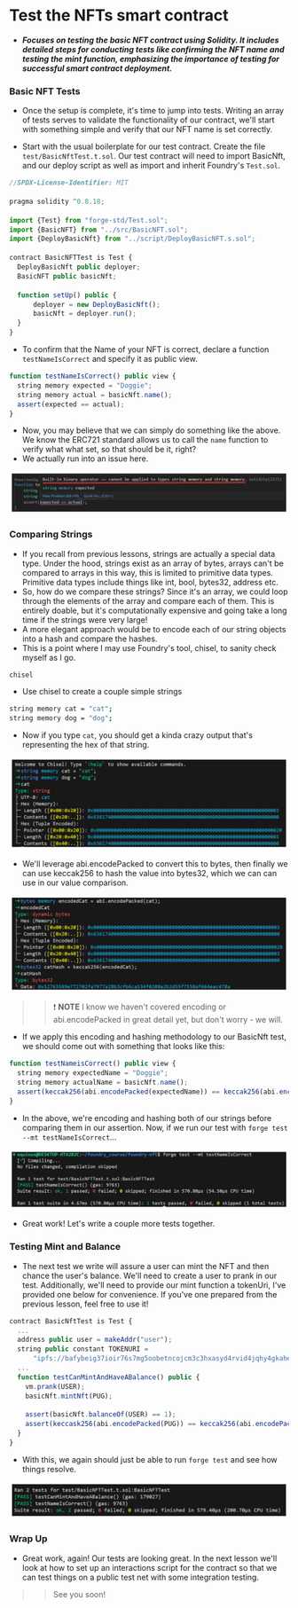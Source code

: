# Test the NFTs smart contract
- ***Focuses on testing the basic NFT contract using Solidity. It includes detailed steps for conducting tests like confirming the NFT name and testing the mint function, emphasizing the importance of testing for successful smart contract deployment.***

### Basic NFT Tests
- Once the setup is complete, it's time to jump into tests. Writing an array of tests serves to validate the functionality of our contract, we'll start with something simple and verify that our NFT name is set correctly.

- Start with the usual boilerplate for our test contract. Create the file `test/BasicNftTest.t.sol`. Our test contract will need to import BasicNft, and our deploy script as well as import and inherit Foundry's `Test.sol`.

```js
//SPDX-License-Identifier: MIT

pragma solidity ^0.8.18;

import {Test} from "forge-std/Test.sol";
import {BasicNFT} from "../src/BasicNFT.sol";
import {DeployBasicNft} from "../script/DeployBasicNFT.s.sol";

contract BasicNFTTest is Test {
  DeployBasicNft public deployer;
  BasicNFT public basicNft;

  function setUp() public {
      deployer = new DeployBasicNft();
      basicNft = deployer.run();
  }
}
```

- To confirm that the Name of your NFT is correct, declare a function `testNameIsCorrect` and specify it as public view.

```js
function testNameIsCorrect() public view {
  string memory expected = "Doggie";
  string memory actual = basicNft.name();
  assert(expected == actual);
}
```

- Now, you may believe that we can simply do something like the above. We know the ERC721 standard allows us to call the `name` function to verify what what set, so that should be it, right?
- We actually run into an issue here.

![alt text](<Images/image copy 12.png>)

### Comparing Strings
- If you recall from previous lessons, strings are actually a special data type. Under the hood, strings exist as an array of bytes, arrays can't be compared to arrays in this way, this is limited to primitive data types. Primitive data types include things like int, bool, bytes32, address etc.
- So, how do we compare these strings? Since it's an array, we could loop through the elements of the array and compare each of them. This is entirely doable, but it's computationally expensive and going take a long time if the strings were very large!
- A more elegant approach would be to encode each of our string objects into a hash and compare the hashes.
- This is a point where I may use Foundry's tool, chisel, to sanity check myself as I go.

```bash
chisel
```

- Use chisel to create a couple simple strings

```bash
string memory cat = "cat";
string memory dog = "dog";
```

- Now if you type `cat`, you should get a kinda crazy output that's representing the hex of that string.

![alt text](<Images/image copy 13.png>)

- We'll leverage abi.encodePacked to convert this to bytes, then finally we can use keccak256 to hash the value into bytes32, which we can can use in our value comparison.

![alt text](<Images/image copy 14.png>)

>> ❗ **NOTE** I know we haven't covered encoding or abi.encodePacked in great detail yet, but don't worry - we will.

- If we apply this encoding and hashing methodology to our BasicNft test, we should come out with something that looks like this:

```js
function testNameisCorrect() public view {
  string memory expectedName = "Doggie";
  string memory actualName = basicNft.name();
  assert(keccak256(abi.encodePacked(expectedName)) == keccak256(abi.encodePacked(actualName)));
}
```

- In the above, we're encoding and hashing both of our strings before comparing them in our assertion. Now, if we run our test with `forge test --mt testNameIsCorrect`...

![alt text](<Images/image copy 15.png>)

- Great work! Let's write a couple more tests together.

### Testing Mint and Balance
- The next test we write will assure a user can mint the NFT and then chance the user's balance. We'll need to create a user to prank in our test. Additionally, we'll need to provide our mint function a tokenUri, I've provided one below for convenience. If you've one prepared from the previous lesson, feel free to use it!

```js
contract BasicNftTest is Test {
  ...
  address public user = makeAddr("user");
  string public constant TOKENURI =
      "ipfs://bafybeig37ioir76s7mg5oobetncojcm3c3hxasyd4rvid4jqhy4gkaheg4/?filename=0-PUG.json";
  ...
  function testCanMintAndHaveABalance() public {
    vm.prank(USER);
    basicNft.mintNft(PUG);

    assert(basicNft.balanceOf(USER) == 1);
    assert(keccask256(abi.encodePacked(PUG)) == keccak256(abi.encodePacked(basicNft.tokenURI(0))));
  }
}
```

- With this, we again should just be able to run `forge test` and see how things resolve.

![alt text](<Images/image copy 16.png>)

### Wrap Up
- Great work, again! Our tests are looking great. In the next lesson we'll look at how to set up an interactions script for the contract so that we can test things on a public test net with some integration testing.

>> See you soon!
